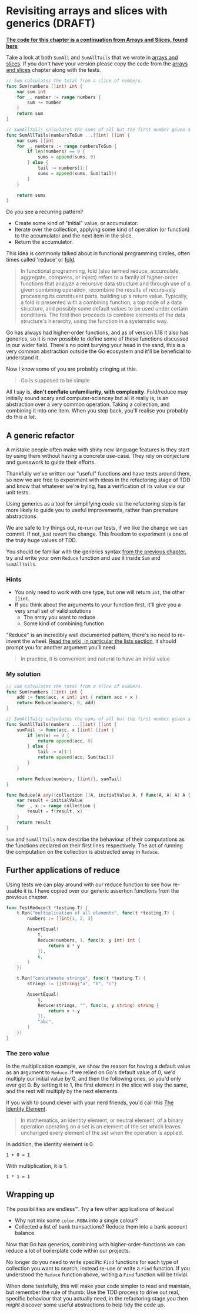 # Revisiting arrays and slices with generics (DRAFT)

**[The code for this chapter is a continuation from Arrays and Slices, found here](https://github.com/quii/learn-go-with-tests/tree/main/arrays)**

Take a look at both `SumAll` and `SumAllTails` that we wrote in [arrays and slices](arrays-and-slices.md). If you don't have your version please copy the code from the [arrays and slices](arrays-and-slices.md) chapter along with the tests.

```go
// Sum calculates the total from a slice of numbers.
func Sum(numbers []int) int {
	var sum int
	for _, number := range numbers {
		sum += number
	}
	return sum
}

// SumAllTails calculates the sums of all but the first number given a collection of slices.
func SumAllTails(numbersToSum ...[]int) []int {
	var sums []int
	for _, numbers := range numbersToSum {
		if len(numbers) == 0 {
			sums = append(sums, 0)
		} else {
			tail := numbers[1:]
			sums = append(sums, Sum(tail))
		}
	}

	return sums
}
```

Do you see a recurring pattern?

- Create some kind of "initial" value, or accumulator.
- Iterate over the collection, applying some kind of operation (or function) to the accumulator and the next item in the slice.
- Return the accumulator.

This idea is commonly talked about in functional programming circles, often times called 'reduce' or [fold](https://en.wikipedia.org/wiki/Fold_(higher-order_function)).

> In functional programming, fold (also termed reduce, accumulate, aggregate, compress, or inject) refers to a family of higher-order functions that analyze a recursive data structure and through use of a given combining operation, recombine the results of recursively processing its constituent parts, building up a return value. Typically, a fold is presented with a combining function, a top node of a data structure, and possibly some default values to be used under certain conditions. The fold then proceeds to combine elements of the data structure's hierarchy, using the function in a systematic way.

Go has always had higher-order functions, and as of version 1.18 it also has generics, so it is now possible to define some of these functions discussed in our wider field. There's no point burying your head in the sand, this is a very common abstraction outside the Go ecosystem and it'll be beneficial to understand it.

Now I know some of you are probably cringing at this.

> Go is supposed to be simple

All I say is, **don't conflate unfamiliarity, with complexity**. Fold/reduce may initially sound scary and computer-sciencey but all it really is, is an abstraction over a very common operation. Taking a collection, and combining it into one item. When you step back, you'll realise you probably do this _a lot_.

## A generic refactor

A mistake people often make with shiny new language features is they start by using them without having a concrete use-case. They rely on conjecture and guesswork to guide their efforts.

Thankfully we've written our "useful" functions and have tests around them, so now we are free to experiment with ideas in the refactoring stage of TDD and know that whatever we're trying, has a verification of its value via our unit tests.

Using generics as a tool for simplifying code via the refactoring step is far more likely to guide you to useful improvements, rather than premature abstractions.

We are safe to try things out, re-run our tests, if we like the change we can commit. If not, just revert the change. This freedom to experiment is one of the truly huge values of TDD.

You should be familiar with the generics syntax [from the previous chapter](generics.md), try and write your own `Reduce` function and use it inside `Sum` and `SumAllTails`.

### Hints

- You only need to work with one type, but one will return `int`, the other `[]int`.
- If you think about the arguments to your function first, it'll give you a very small set of valid solutions
  - The array you want to reduce
  - Some kind of combining function

"Reduce" is an incredibly well documented pattern, there's no need to re-invent the wheel. [Read the wiki, in particular the lists section](https://en.wikipedia.org/wiki/Fold_(higher-order_function)), it should prompt you for another argument you'll need.

> In practice, it is convenient and natural to have an initial value

### My solution

```go
// Sum calculates the total from a slice of numbers.
func Sum(numbers []int) int {
	add := func(acc, x int) int { return acc + x }
	return Reduce(numbers, 0, add)
}

// SumAllTails calculates the sums of all but the first number given a collection of slices.
func SumAllTails(numbers ...[]int) []int {
	sumTail := func(acc, x []int) []int {
		if len(x) == 0 {
			return append(acc, 0)
		} else {
			tail := x[1:]
			return append(acc, Sum(tail))
		}
	}

	return Reduce(numbers, []int{}, sumTail)
}

func Reduce[A any](collection []A, initialValue A, f func(A, A) A) A {
	var result = initialValue
	for _, x := range collection {
		result = f(result, x)
	}
	return result
}
```

`Sum` and `SumAllTails` now describe the behaviour of their computations as the functions declared on their first lines respectively. The act of running the computation on the collection is abstracted away in `Reduce`.

## Further applications of reduce

Using tests we can play around with our reduce function to see how re-usable it is. I have copied over our generic assertion functions from the previous chapter.

```go
func TestReduce(t *testing.T) {
	t.Run("multiplication of all elements", func(t *testing.T) {
		numbers := []int{1, 2, 3}

		AssertEqual(
			t,
			Reduce(numbers, 1, func(x, y int) int {
				return x * y
			}),
			6,
		)
	})

	t.Run("concatenate strings", func(t *testing.T) {
		strings := []string{"a", "b", "c"}

		AssertEqual(
			t,
			Reduce(strings, "", func(x, y string) string {
				return x + y
			}),
			"abc",
		)
	})
}
```

### The zero value

In the multiplication example, we show the reason for having a default value as an argument to `Reduce`. If we relied on Go's default value of 0, we'd multiply our initial value by 0, and then the following ones, so you'd only ever get 0. By setting it to 1, the first element in the slice will stay the same, and the rest will multiply by the next elements.

If you wish to sound clever with your nerd friends, you'd call this [The Identity Element](https://en.wikipedia.org/wiki/Identity_element).

> In mathematics, an identity element, or neutral element, of a binary operation operating on a set is an element of the set which leaves unchanged every element of the set when the operation is applied.

In addition, the identity element is 0.

`1 + 0 = 1`

With multiplication, it is 1.

`1 * 1 = 1`

## Wrapping up

The possibilities are endless™️. Try a few other applications of `Reduce`!

- Why not mix some `color.RGBA` into a single colour?
- Collected a list of bank transactions? Reduce them into a bank account balance.

Now that Go has generics, combining with higher-order-functions we can reduce a lot of boilerplate code within our projects.

No longer do you need to write specific `Find` functions for each type of collection you want to search, instead re-use or write a `Find` function. If you understood the `Reduce` function above, writing a `Find` function will be trivial.

When done tastefully, this will make your code simpler to read and maintain, but remember the rule of thumb: Use the TDD process to drive out real, specific behaviour that you actually need, in the refactoring stage you then _might_ discover some useful abstractions to help tidy the code up.
